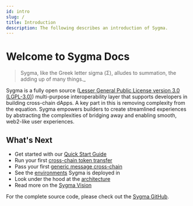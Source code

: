 ```yaml
---
id: intro
slug: /
title: Introduction
description: The following describes an introduction of Sygma.
---
```


# Welcome to Sygma Docs

> Sygma, like the Greek letter sigma (Σ), alludes to summation, the adding up of many things._

Sygma is a fully open source ([Lesser General Public License version 3.0 (LGPL-3.0)](https://www.gnu.org/licenses/lgpl-3.0.html)) multi-purpose interoperability layer that supports developers in building cross-chain dApps. A key part in this is removing complexity from the equation. Sygma empowers builders to create streamlined experiences by abstracting the complexities of bridging away and enabling smooth, web2-like user experiences. 

## What's Next

- Get started with our [Quick Start Guide](/docs/02-sygma-sdk/03-Quick-Start/01-installing-the-sdk.md)
- Run your first [cross-chain token transfer](../02-sygma-sdk/03-Quick-Start/07-Examples/01-Basic-ERC-20-Token-Transfers/01-EVM-EVM-example.md)
- Pass your first [generic message cross-chain](../02-sygma-sdk/03-Quick-Start/07-Examples/02-GMP-Examples/04-GMP-Example-With-A-Simple-Storage-Contract.md)
- See the [environments](../06-environments/01-index.md) Sygma is deployed in
- Look under the hood at the [architecture](../03-architecture/01-index.md)
- Read more on the [Sygma Vision](02-origins.md)

For the complete source code, please check out the [Sygma GitHub](https://github.com/sygmaprotocol/).  